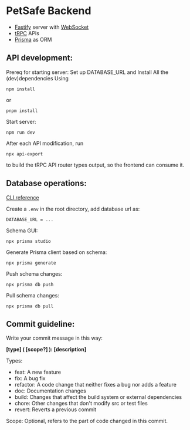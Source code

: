 # PetSafe Backend

- [Fastify](https://fastify.dev/docs/latest/) server with [WebSocket](https://github.com/fastify/fastify-websocket)
- [tRPC](https://trpc.io/docs) APIs
- [Prisma](https://www.prisma.io/docs/getting-started) as ORM

## API development:
Prereq for starting server: Set up DATABASE_URL and Install All the (dev)dependencies Using 
```
npm install
```
 or
```
pnpm install
```
Start server:
```
npm run dev
```

After each API modification, run
```
npx api-export
```
to build the tRPC API router types output, so the frontend can consume it.

## Database operations:

[CLI reference](https://www.prisma.io/docs/reference/api-reference/command-reference)

Create a `.env` in the root directory, add database url as:
```
DATABASE_URL = ...
```

Schema GUI:
```
npx prisma studio
```
Generate Prisma client based on schema:
```
npx prisma generate
```

Push schema changes:
```
npx prisma db push
```

Pull schema changes:
```
npx prisma db pull
```

## Commit guideline:

Write your commit message in this way:

**[type] ( [scope?] ): [description]**

Types:
- feat: A new feature
- fix: A bug fix
- refactor: A code change that neither fixes a bug nor adds a feature
- doc: Documentation changes
- build: Changes that affect the build system or external dependencies
- chore: Other changes that don\'t modify src or test files
- revert: Reverts a previous commit

Scope: Optional, refers to the part of code changed in this commit.